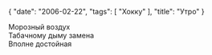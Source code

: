 {
   "date": "2006-02-22",
   "tags": [
      "Хокку"
   ],
   "title": "Утро"
}

Морозный воздух  
Табачному дыму замена  
Вполне достойная
